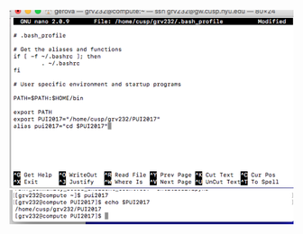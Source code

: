 ![showing bash profile](https://github.com/geeroovaa/PUI2017_grv232/blob/master/HW1_grv232/bash_profile.png)
![showing directory](https://github.com/geeroovaa/PUI2017_grv232/blob/master/HW1_grv232/pui2017.png)
